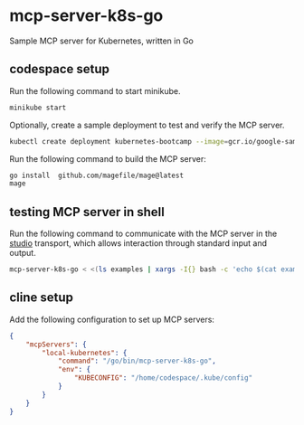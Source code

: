 # mcp-server-k8s-go
Sample MCP server for Kubernetes, written in Go

## codespace setup

Run the following command to start minikube.

```bash
minikube start
```

Optionally, create a sample deployment to test and verify the MCP server.

```bash
kubectl create deployment kubernetes-bootcamp --image=gcr.io/google-samples/kubernetes-bootcamp:v1
```

Run the following command to build the MCP server:

```bash
go install  github.com/magefile/mage@latest
mage
```

## testing MCP server in shell

Run the following command to communicate with the MCP server in the [studio](https://spec.modelcontextprotocol.io/specification/2025-03-26/basic/transports/#stdio) transport, which allows interaction through standard input and output.

```bash
mcp-server-k8s-go < <(ls examples | xargs -I{} bash -c 'echo $(cat examples/{})')
```

## cline setup

Add the following configuration to set up MCP servers:

```json
{
    "mcpServers": {
        "local-kubernetes": {
            "command": "/go/bin/mcp-server-k8s-go",
            "env": {
                "KUBECONFIG": "/home/codespace/.kube/config"
            }
        }
    }
}
```

